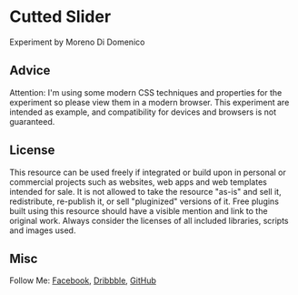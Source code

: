# Cutted Slider
Experiment by Moreno Di Domenico

## Advice
Attention: I'm using some modern CSS techniques and properties for the experiment so please view them in a modern browser.
This experiment are intended as example, and compatibility for devices and browsers is not guaranteed.

## License
This resource can be used freely if integrated or build upon in personal or commercial projects such as websites, web apps and web templates intended for sale. It is not allowed to take the resource "as-is" and sell it, redistribute, re-publish it, or sell "pluginized" versions of it. Free plugins built using this resource should have a visible mention and link to the original work. Always consider the licenses of all included libraries, scripts and images used.

## Misc
Follow Me: [Facebook](https://www.facebook.com/itsmorenodd), [Dribbble](http://www.dribbble.com/morenodd), [GitHub](https://github.com/morenodd)